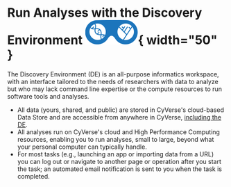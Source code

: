 # Run Analyses with the Discovery Environment ![de](../assets/de/logos/deIcon.svg){ width="50" }

The Discovery Environment (DE) is an all-purpose informatics workspace, with an interface tailored to the needs of researchers with data to analyze but who may lack command line expertise or the compute resources to run software tools and analyses.

-   All data (yours, shared, and public) are stored in CyVerse's cloud-based Data Store and are accessible from anywhere in CyVerse, [including the DE](manage_data.md).
-   All analyses run on CyVerse's cloud and High Performance Computing resources, enabling you to run analyses, small to large, beyond what your personal computer can typically handle.
-   For most tasks (e.g., launching an app or importing data from a URL) you can log out or navigate to another page or operation after you start the task; an automated email notification is sent to you when the task is completed.
